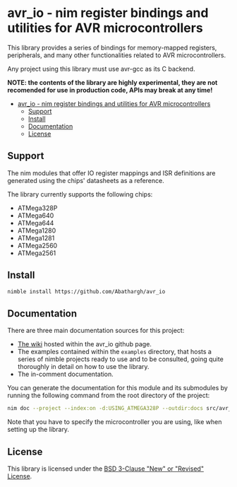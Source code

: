 # avr_io - nim register bindings and utilities for AVR microcontrollers

This library provides a series of bindings for memory-mapped registers, 
peripherals, and many other functionalities related to AVR microcontrollers.

Any project using this library must use avr-gcc as its C backend.

**NOTE: the contents of the library are highly experimental, they are not 
recomended for use in production code, APIs may break at any time!**

- [avr\_io - nim register bindings and utilities for AVR microcontrollers](#avr_io---nim-register-bindings-and-utilities-for-avr-microcontrollers)
  - [Support](#support)
  - [Install](#install)
  - [Documentation](#documentation)
  - [License](#license)


## Support

The nim modules that offer IO register mappings and ISR definitions are 
generated using the chips' datasheets as a reference. 

The library currently supports the following chips:

- ATMega328P
- ATMega640
- ATMega644
- ATMega1280
- ATMega1281
- ATMega2560
- ATMega2561

## Install

```bash 
nimble install https://github.com/Abathargh/avr_io
```

## Documentation

There are three main documentation sources for this project:
- [The wiki](https://github.com/Abathargh/avr_io/wiki) hosted within the 
avr_io github page.
- The examples contained within the `examples` directory, that hosts a series 
of nimble projects ready to use and to be consulted, going quite thoroughly 
in detail on how to use the library.
- The in-comment documentation.

You can generate the documentation for this module and its submodules by 
running the following command from the root directory of the project:

```bash
nim doc --project --index:on -d:USING_ATMEGA328P --outdir:docs src/avr_io.nim
```

Note that you have to specify the microcontroller you are using, like when 
setting up the library.

## License

This library is licensed under the [BSD 3-Clause "New" or "Revised" License](
#LICENSE.md).
